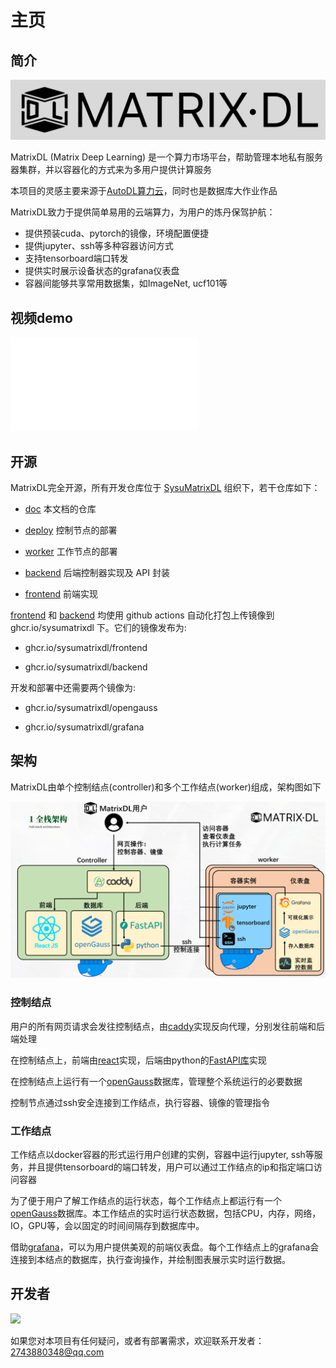 # 主页

## 简介

![banner](assets/index/banner.png)

MatrixDL (Matrix Deep Learning) 是一个算力市场平台，帮助管理本地私有服务器集群，并以容器化的方式来为多用户提供计算服务

本项目的灵感主要来源于[AutoDL算力云](https://www.autodl.com)，同时也是数据库大作业作品

MatrixDL致力于提供简单易用的云端算力，为用户的炼丹保驾护航：

- 提供预装cuda、pytorch的镜像，环境配置便捷
- 提供jupyter、ssh等多种容器访问方式
- 支持tensorboard端口转发
- 提供实时展示设备状态的grafana仪表盘
- 容器间能够共享常用数据集，如ImageNet, ucf101等

## 视频demo

<iframe src="//player.bilibili.com/player.html?isOutside=true&aid=114353437152538&bvid=BV12j5vzbEWW&cid=29467738121&p=1" scrolling="no" border="0" frameborder="no" framespacing="0" allowfullscreen="true"></iframe>


## 开源

MatrixDL完全开源，所有开发仓库位于 [SysuMatrixDL](https://github.com/SysuMatrixDL) 组织下，若干仓库如下：

- [doc](https://github.com/SysuMatrixDL/doc) 本文档的仓库

- [deploy](https://github.com/SysuMatrixDL/deploy) 控制节点的部署

- [worker](https://github.com/SysuMatrixDL/worker) 工作节点的部署

- [backend](https://github.com/SysuMatrixDL/backend) 后端控制器实现及 API 封装

- [frontend](https://github.com/SysuMatrixDL/frontend) 前端实现

[frontend](https://github.com/SysuMatrixDL/frontend) 和 [backend](https://github.com/SysuMatrixDL/backend) 均使用 github actions 自动化打包上传镜像到 ghcr.io/sysumatrixdl 下。它们的镜像发布为:

- ghcr.io/sysumatrixdl/frontend

- ghcr.io/sysumatrixdl/backend

开发和部署中还需要两个镜像为:

- ghcr.io/sysumatrixdl/opengauss

- ghcr.io/sysumatrixdl/grafana


## 架构

MatrixDL由单个控制结点(controller)和多个工作结点(worker)组成，架构图如下

![structure](assets/index/structure.png)

### 控制结点

用户的所有网页请求会发往控制结点，由[caddy](https://caddyserver.com/)实现反向代理，分别发往前端和后端处理

在控制结点上，前端由[react](https://react.dev/)实现，后端由python的[FastAPI库](https://fastapi.tiangolo.com/)实现

在控制结点上运行有一个[openGauss](https://opengauss.org/zh/)数据库，管理整个系统运行的必要数据

控制节点通过ssh安全连接到工作结点，执行容器、镜像的管理指令

### 工作结点

工作结点以docker容器的形式运行用户创建的实例，容器中运行jupyter, ssh等服务，并且提供tensorboard的端口转发，用户可以通过工作结点的ip和指定端口访问容器

为了便于用户了解工作结点的运行状态，每个工作结点上都运行有一个[openGauss](https://opengauss.org/zh/)数据库。本工作结点的实时运行状态数据，包括CPU，内存，网络，IO，GPU等，会以固定的时间间隔存到数据库中。

借助[grafana](https://grafana.com/)，可以为用户提供美观的前端仪表盘。每个工作结点上的grafana会连接到本结点的数据库，执行查询操作，并绘制图表展示实时运行数据。

## 开发者

<a href="https://github.com/SysuMatrixDL/">
  <img src="https://contrib.rocks/image?repo=SysuMatrixDL/backend" />
</a>

如果您对本项目有任何疑问，或者有部署需求，欢迎联系开发者：[2743880348@qq.com](mailto:2743880348@qq.com)